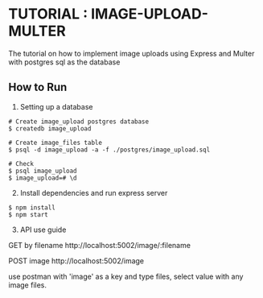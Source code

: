 # TUTORIAL : IMAGE-UPLOAD-MULTER

The tutorial on how to implement image uploads using Express and Multer with postgres sql as the database

## How to Run

1. Setting up a database

```
# Create image_upload postgres database
$ createdb image_upload

# Create image_files table
$ psql -d image_upload -a -f ./postgres/image_upload.sql

# Check
$ psql image_upload
$ image_upload=# \d
```

2. Install dependencies and run express server

```
$ npm install
$ npm start
```

3. API use guide

GET by filename
http://localhost:5002/image/:filename

POST image
http://localhost:5002/image

use postman
with 'image' as a key and type files,
select value with any image files.


